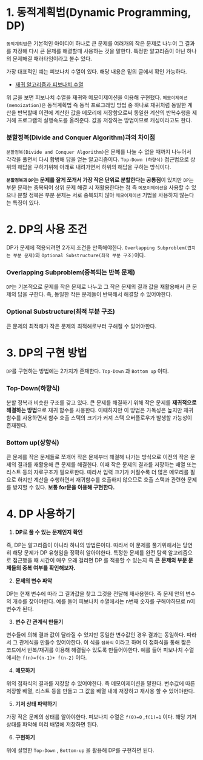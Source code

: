 # 1. 동적계획법(Dynamic Programming, DP)

`동적계획법`은 기본적인 아이디어 하나로 큰 문제를 여러개의 작은 문제로 나누어 그 결과를 저장해 다시 큰 문제를 해결할때 사용하는 것을 말한다. 특정한 알고리즘이 아닌 하나의 문제해결 패러타임이라고 볼수 있다.

가장 대표적인 예는 피보나치 수열이 있다. 해당 내용은 밑의 글에서 확인 가능하다.

- [재귀 알고리즘과 피보나치 수열](https://github.com/princenim/TIL/blob/master/Algorithm/%EC%9E%AC%EA%B7%80%20%EC%95%8C%EA%B3%A0%EB%A6%AC%EC%A6%98%EA%B3%BC%20%ED%94%BC%EB%B3%B4%EB%82%98%EC%B9%98%20%EC%88%98%EC%97%B4.md)

위 글을 보면 피보나치 수열을 재귀와 메모이제이션을 이용해 구현했다.  `메모이제이션(memoization)은` 동적계획법 즉 동적 프로그래밍 방법 중 하나로 재귀처럼 동일한 계산을 반복할때 이전에 계산한 값을 메모리에 저장함으로써 동일한 계산의 반복수행을 제거해 프로그램의 실행속도를 올려준다. 값을 저장하는 방법이므로 캐싱이라고도 한다.

### 분할정복(Divide and Conquer Algorithm)과의 차이점

`분할정복(Divide and Conquer Algorithm)`은 문제를 나눌 수 없을 때까지 나누어서 각각을 풀면서 다시 합병해 답을 얻는 알고리즘이다. `Top-Down (하향식)` 접근법으로 상위의 해답을 구하기위해 아래로 내려가면서 하위의 해답을 구하는 방식이다.

**`분할정복과` `DP`는 문제를 잘게 쪼개서 가장 작은 단위로 분할한다는 공통점**이 있지만 `DP`는 부분 문제는 중복되어 상위 문제 해결 시 재활용한다는 점 즉 `메모이제이션을` 사용할 수 있으나  분할 정복은 부분 문제는 서로 중복되지 않아 `메모이제이션` 기법을 사용하지 않는다는 특징이 있다.

# 2. DP의 사용 조건

DP가 문제에 적용되려면 2가지 조건을 만족해야한다. `Overlapping Subproblem(겹치는 부분 문제)`와 `Optional Substructure(최적 부분 구조)`이다.

### Overlapping Subproblem(중복되는 반복 문제)

`DP`는 기본적으로 문제를 작은 문제로 나누고 그 작은 문제의 결과 값을 재활용해서 큰 문제의 답을 구한다. 즉,  동일한 작은 문제들이 반복해서 해결할 수 있어야한다.

### Optional Substructure(최적 부분 구조)

큰 문제의 최적해가 작은 문제의 최적해로부터 구해질 수 있어야한다.

# 3. DP의 구현 방법

`DP`를 구현하는 방법에는 2가지가 존재한다. `Top-Down` 과 `Bottom up` 이다.

### Top-Down(하향식)

분할 정복과 비슷한 구조를 갖고 있다. 큰 문제를 해결하기 위해 작은 문제를 **재귀적으로 해결하는 방법**으로 재귀 함수를 사용한다. 이때하지만 이 방법은 가독성은 높지만 재귀 함수를 사용하면서 함수 호출 스택의 크기가 커져 스택 오버플로우가 발생할 가능성이 존재한다.

### Bottom up(상향식)

큰 문제를 작은 문제들로 쪼개어 작은 문제부터 해결해 나가는 방식으로 이전의 작은 문제의 결과를 재활용해 큰 문제를 해결한다. 이때 작은 문제의 결과를 저장하는 배열 또는 리스트 등의 자료구조가 필요로한다. 따라서 입력 크기가 커질수록 더 많은 메모리를 필요로 하지만 계산을 수행하면서 재귀함수를 호출하지 않으므로 호출 스택과 관련한 문제를 방지할 수 있다. **보통 for문을 이용해 구현한다.**

# 4. DP 사용하기

1. **DP로 풀 수 있는 문제인지 확인**

즉,  DP는 알고리즘이 아니라 하나의 방법론이다. 따라서 이 문제를 풀기위해서는 당연히 해당 문제가 DP 유형임을 정확히 알아야한다. 특정한 문제를 완전 탐색 알고리즘으로 접근했을 때 시간이 매우 오래 걸리면 DP 를 적용할 수 있는지 즉 **큰** **문제의 부문 문제들의 중복 여부를 확인해보자.**

2. **문제의 변수 파악**

DP는 현재 변수에 따라 그 결과값을 찾고 그것을 전달해 재사용한다. 즉 문제 안의 변수의 개수를 찾아야한다. 예를 들어 피보나치 수열에서는 n번째 숫자를 구해야하므로 n이 변수가 된다.

3. **변수 간 관계식 만들기**

변수들에 의해 결과 값이 달라질 수 있지만 동일한 변수값인 경우 결과는 동일하다. 따라서 그 관계식을 만들수 있어야한다. 이 식을 `점화식` 이라고 하며 이 점화식을 통해 짧은 코드에서 반복/재귀를 이용해 해결될수 있도록 만들어야한다. 예를 들어 피보나치 수열에서는 `f(n)=f(n-1)+ f(n-2)` 이다.

4. **메모하기**

위의 점화식의 결과를 저장할 수 있어야한다. 즉 메모이제이션을 말한다. 변수값에 따른 저장할 배열, 리스트 등을 만들고 그 값을 배열 내에 저장하고 재사용 할 수 있어야한다.

5. **기저 상태 파악하기**

가장 작은 문제의 상태를 알아야한다. 피보나치 수열은 `f(0)=0`  ,`f(1)=1`  이다. 해당 기저 상태를 파악해 미리 배열에 저장하면 된다.

6. **구현하기**

위에 설명한 `Top-Down` , `Bottom-up` 을 활용해 DP를 구현하면 된다.
